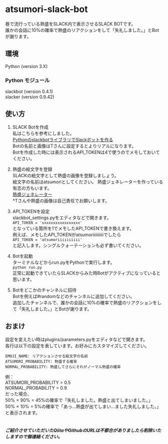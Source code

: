 # atsumori-slack-bot
巷で流行っている熱盛をSLACK内で表示させるSLACK BOTです。<br>
誰かの会話に10%の確率で熱盛のリアクションをして「失礼しました。」とBotが謝ります。

## 環境
Python (version 3.X)<br>
### Python モジュール
slackbot (version 0.4.1)<br>
slacker (version 0.9.42)<br>

## 使い方
1. SLACK Botを作成<br>
私はこちらを参考にしました。<br>
[PythonのslackbotライブラリでSlackボットを作る](http://qiita.com/sukesuke/items/1ac92251def87357fdf6)<br>
Botの名前と画像はTさんに設定するとよりリアルになります。<br>
Botを作成した時には表示されるAPI_TOKENは4で使うのでメモしておいてください。

2. 熱盛の絵文字を登録<br>
SLACKの絵文字として熱盛の画像を登録しましょう。<br>
絵文字の名前はatsumoriとしてください。
熱盛ジェネレーターを作っている有志の方もいます。<br>
[熱盛ジェネレーター](https://totoraj930.github.io/atumori/)<br>
*Tさんや熱盛の画像は自己責任でお願いします。

3. API_TOKENを設定<br>
slackbot_settings.pyをエディタなどで開きます。<br>
`API_TOKEN = 'xxxxxxxxxxxxxxxxx'`<br>
となっている箇所を1でメモしたAPI_TOKENで書き換えます。<br>
例えば、メモしたAPI_TOKENがatsumoriiiiiiiiiiでしたら<br>
`API_TOKEN = 'atsumoriiiiiiiiii'`<br>
と記入します。シングルクォーテーションも必ず書いてください。<br>

4. Botを起動<br>
ターミナルなどからrun.pyをPythonで実行します。<br>
`python run.py`<br>
正常に起動できていたらSLACKからみた時Botがアクティブになっていると思います。<br>

5. Botをどこかのチャンネルに招待<br>
Botを例えば#randomなどのチャンネルに追加してください。<br>
追加したチャンネルで、誰かの会話に10%の確率で熱盛のリアクションをして「失礼しました。」とBotが謝ります。<br>

## おまけ
設定を変えたい時はplugins/parameters.pyをエディタなどで開きます。<br>
各行は以下の設定を表しています。お好みにカスタマイズしてください。
```
EMOJI_NAME: リアクションさせる絵文字の名前
ATSUMORI_PROBABILITY: 熱盛する確率
NORMAL_PROBABILITY: 熱盛してさらにそれがノーマル熱盛の確率
```
例：<br>
ATSUMORI_PROBABILITY = 0.5<br>
NORMAL_PROBABILITY = 0.9<br>
だった場合、<br>
50% × 90% = 45%の確率で「失礼しました。熱盛と出てしまいました。」<br>
50% × 10% = 5%の確率で「あっ…熱盛が出てしまい…ました失礼しました。」<br>
と表示されます。<br>
<br>
##### ご紹介させていただいたQiitaやGithubのURLは不都合がありましたら削除いたしますので御連絡ください。
